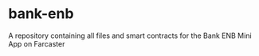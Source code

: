# bank-enb
A repository containing all files and smart contracts for the Bank ENB Mini App on Farcaster
